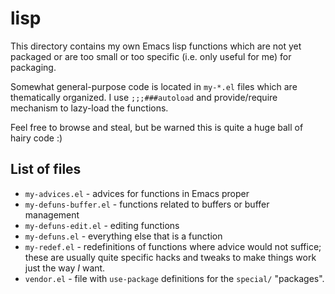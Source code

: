 # lisp

This directory contains my own Emacs lisp functions which are not yet packaged or are too small or too specific (i.e. only useful for me) for packaging.

Somewhat general-purpose code is located in `my-*.el` files which are thematically organized.  I use `;;;###autoload` and provide/require mechanism to lazy-load the functions.

Feel free to browse and steal, but be warned this is quite a huge ball of hairy code :)

## List of files

* `my-advices.el` - advices for functions in Emacs proper
* `my-defuns-buffer.el` - functions related to buffers or buffer management
* `my-defuns-edit.el` - editing functions
* `my-defuns.el` - everything else that is a function
* `my-redef.el` - redefinitions of functions where advice would not suffice; these are usually quite specific hacks and tweaks to make things work just the way *I* want.
* `vendor.el` - file with `use-package` definitions for the `special/` "packages".
